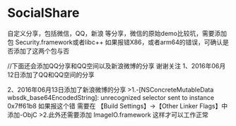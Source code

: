 # SocialShare
自定义分享，包括微信，QQ，新浪 等分享，微信的原始demo比较坑，需要添加包
Security.framework或者libc++
如果报错X86，或者arm64的错误，可确认是否添加了这两个包与否

//下面还会添加QQ分享和QQ空间以及新浪微博的分享 谢谢关注
1、2016年06月12日添加了QQ和QQ空间的分享

2、2016年06月13日添加了新浪微博的分享
    >1.-[NSConcreteMutableData wbsdk_base64EncodedString]: unrecognized selector sent to instance 0x7ff61b8 如果报这个错 需要在 【Build Settings】->【Other Linker Flags】中添加-ObjC
    >2.此外还需要添加 ImageIO.framework 这样才可以工作正常